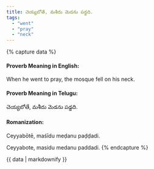 ```yaml
---
title: చెయ్యబోతే, మశీదు మెడను పడ్డది.
tags:
  - "went"
  - "pray"
  - "neck"
---
```


{% capture data %}
#### Proverb Meaning in English:
When he went to pray, the mosque fell on his neck.

#### Proverb Meaning in Telugu:
చెయ్యబోతే, మశీదు మెడను పడ్డది.

#### Romanization:
Ceyyabōtē, maśīdu meḍanu paḍḍadi.

Ceyyabote, masidu medanu paddadi.
{% endcapture %}

{{ data | markdownify }}

